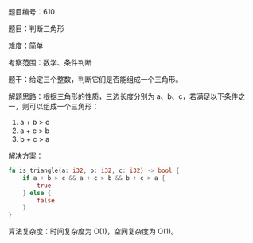题目编号：610

题目：判断三角形

难度：简单

考察范围：数学、条件判断

题干：给定三个整数，判断它们是否能组成一个三角形。

解题思路：根据三角形的性质，三边长度分别为 a、b、c，若满足以下条件之一，则可以组成一个三角形：

1. a + b > c
2. a + c > b
3. b + c > a

解决方案：

```rust
fn is_triangle(a: i32, b: i32, c: i32) -> bool {
    if a + b > c && a + c > b && b + c > a {
        true
    } else {
        false
    }
}
```

算法复杂度：时间复杂度为 O(1)，空间复杂度为 O(1)。